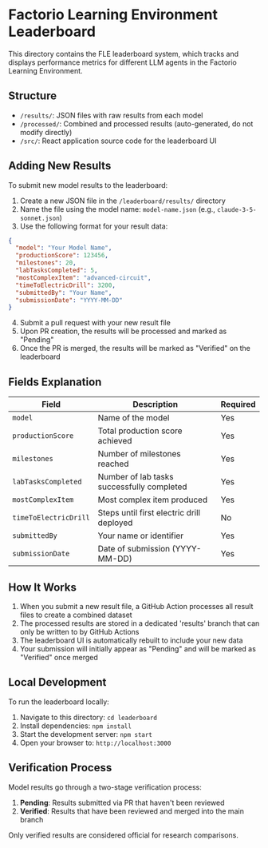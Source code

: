 # Factorio Learning Environment Leaderboard

This directory contains the FLE leaderboard system, which tracks and displays performance metrics for different LLM agents in the Factorio Learning Environment.

## Structure

- `/results/`: JSON files with raw results from each model
- `/processed/`: Combined and processed results (auto-generated, do not modify directly)
- `/src/`: React application source code for the leaderboard UI

## Adding New Results

To submit new model results to the leaderboard:

1. Create a new JSON file in the `/leaderboard/results/` directory
2. Name the file using the model name: `model-name.json` (e.g., `claude-3-5-sonnet.json`)
3. Use the following format for your result data:

```json
{
  "model": "Your Model Name",
  "productionScore": 123456,
  "milestones": 20,
  "labTasksCompleted": 5,
  "mostComplexItem": "advanced-circuit",
  "timeToElectricDrill": 3200,
  "submittedBy": "Your Name",
  "submissionDate": "YYYY-MM-DD"
}
```

4. Submit a pull request with your new result file
5. Upon PR creation, the results will be processed and marked as "Pending"
6. Once the PR is merged, the results will be marked as "Verified" on the leaderboard

## Fields Explanation

| Field | Description | Required |
|-------|-------------|----------|
| `model` | Name of the model | Yes |
| `productionScore` | Total production score achieved | Yes |
| `milestones` | Number of milestones reached | Yes |
| `labTasksCompleted` | Number of lab tasks successfully completed | Yes |
| `mostComplexItem` | Most complex item produced | Yes |
| `timeToElectricDrill` | Steps until first electric drill deployed | No |
| `submittedBy` | Your name or identifier | Yes |
| `submissionDate` | Date of submission (YYYY-MM-DD) | Yes |

## How It Works

1. When you submit a new result file, a GitHub Action processes all result files to create a combined dataset
2. The processed results are stored in a dedicated 'results' branch that can only be written to by GitHub Actions
3. The leaderboard UI is automatically rebuilt to include your new data
4. Your submission will initially appear as "Pending" and will be marked as "Verified" once merged

## Local Development

To run the leaderboard locally:

1. Navigate to this directory: `cd leaderboard`
2. Install dependencies: `npm install`
3. Start the development server: `npm start`
4. Open your browser to: `http://localhost:3000`

## Verification Process

Model results go through a two-stage verification process:
1. **Pending**: Results submitted via PR that haven't been reviewed
2. **Verified**: Results that have been reviewed and merged into the main branch

Only verified results are considered official for research comparisons.
